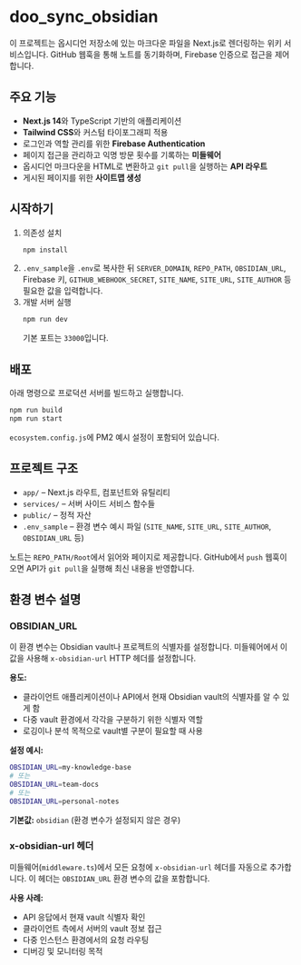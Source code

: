 # doo_sync_obsidian

이 프로젝트는 옵시디언 저장소에 있는 마크다운 파일을 Next.js로 렌더링하는 위키 서비스입니다. GitHub 웹훅을 통해 노트를 동기화하며, Firebase 인증으로 접근을 제어합니다.

## 주요 기능

- **Next.js 14**와 TypeScript 기반의 애플리케이션
- **Tailwind CSS**와 커스텀 타이포그래피 적용
- 로그인과 역할 관리를 위한 **Firebase Authentication**
- 페이지 접근을 관리하고 익명 방문 횟수를 기록하는 **미들웨어**
- 옵시디언 마크다운을 HTML로 변환하고 `git pull`을 실행하는 **API 라우트**
- 게시된 페이지를 위한 **사이트맵 생성**

## 시작하기

1. 의존성 설치
   ```bash
   npm install
   ```
2. `.env_sample`을 `.env`로 복사한 뒤 `SERVER_DOMAIN`, `REPO_PATH`, `OBSIDIAN_URL`, Firebase 키,
   `GITHUB_WEBHOOK_SECRET`, `SITE_NAME`, `SITE_URL`, `SITE_AUTHOR` 등 필요한 값을 입력합니다.
3. 개발 서버 실행
   ```bash
   npm run dev
   ```
   기본 포트는 `33000`입니다.

## 배포

아래 명령으로 프로덕션 서버를 빌드하고 실행합니다.

```bash
npm run build
npm run start
```

`ecosystem.config.js`에 PM2 예시 설정이 포함되어 있습니다.

## 프로젝트 구조

- `app/` – Next.js 라우트, 컴포넌트와 유틸리티
- `services/` – 서버 사이드 서비스 함수들
- `public/` – 정적 자산
- `.env_sample` – 환경 변수 예시 파일 (`SITE_NAME`, `SITE_URL`, `SITE_AUTHOR`, `OBSIDIAN_URL` 등)

노트는 `REPO_PATH/Root`에서 읽어와 페이지로 제공합니다. GitHub에서 `push` 웹훅이 오면 API가 `git pull`을 실행해 최신 내용을 반영합니다.

## 환경 변수 설명

### OBSIDIAN_URL
이 환경 변수는 Obsidian vault나 프로젝트의 식별자를 설정합니다. 미들웨어에서 이 값을 사용해 `x-obsidian-url` HTTP 헤더를 설정합니다.

**용도:**
- 클라이언트 애플리케이션이나 API에서 현재 Obsidian vault의 식별자를 알 수 있게 함
- 다중 vault 환경에서 각각을 구분하기 위한 식별자 역할
- 로깅이나 분석 목적으로 vault별 구분이 필요할 때 사용

**설정 예시:**
```bash
OBSIDIAN_URL=my-knowledge-base
# 또는
OBSIDIAN_URL=team-docs
# 또는  
OBSIDIAN_URL=personal-notes
```

**기본값:** `obsidian` (환경 변수가 설정되지 않은 경우)

### x-obsidian-url 헤더
미들웨어(`middleware.ts`)에서 모든 요청에 `x-obsidian-url` 헤더를 자동으로 추가합니다. 이 헤더는 `OBSIDIAN_URL` 환경 변수의 값을 포함합니다.

**사용 사례:**
- API 응답에서 현재 vault 식별자 확인
- 클라이언트 측에서 서버의 vault 정보 접근
- 다중 인스턴스 환경에서의 요청 라우팅
- 디버깅 및 모니터링 목적
